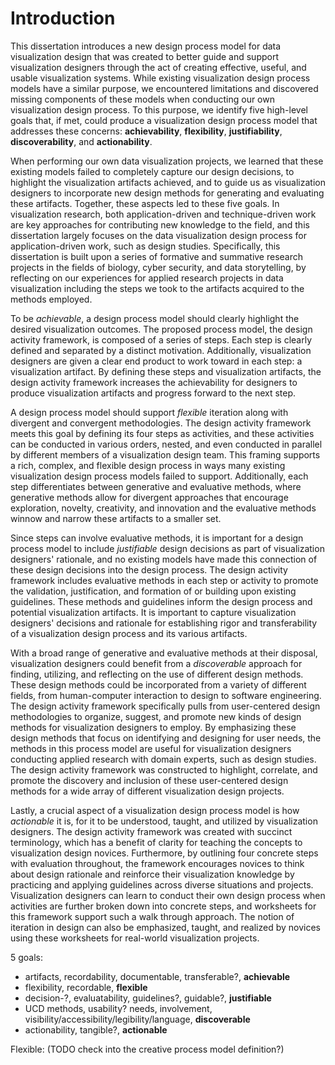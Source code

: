 # Introduction

This dissertation introduces a new design process model for data visualization
design that was created to better guide and support visualization designers
through the act of creating effective, useful, and usable visualization systems.
While existing visualization design process models have a similar purpose, we
encountered limitations and discovered missing components of these models when
conducting our own visualization design process. To this purpose, we identify
five high-level goals that, if met, could produce a visualization design process
model that addresses these concerns: **achievability**, **flexibility**,
**justifiability**, **discoverability**, and **actionability**.


When performing our own data visualization projects, we learned that these
existing models failed to completely capture our design decisions, to highlight
the visualization artifacts achieved, and to guide us as visualization designers
to incorporate new design methods for generating and evaluating these artifacts.
Together, these aspects led to these five goals. In visualization research, both
application-driven and technique-driven work are key approaches for contributing
new knowledge to the field, and this dissertation largely focuses on the data
visualization design process for application-driven work, such as design
studies. Specifically, this dissertation is built upon a series of formative and
summative research projects in the fields of biology, cyber security, and data
storytelling, by reflecting on our experiences for applied research projects in
data visualization including the steps we took to the artifacts acquired to the
methods employed.


To be _achievable_, a design process model should clearly highlight the desired
visualization outcomes. The proposed process model, the design activity
framework, is composed of a series of steps. Each step is clearly defined and
separated by a distinct motivation. Additionally, visualization designers are
given a clear end product to work toward in each step: a visualization artifact.
By defining these steps and visualization artifacts, the design activity
framework increases the achievability for designers to produce visualization
artifacts and progress forward to the next step.


A design process model should support _flexible_ iteration along with divergent
and convergent methodologies. The design activity framework meets this goal by
defining its four steps as activities, and these activities can be conducted in
various orders, nested, and even conducted in parallel by different members of a
visualization design team. This framing supports a rich, complex, and flexible
design process in ways many existing visualization design process models failed
to support. Additionally, each step differentiates between generative and
evaluative methods, where generative methods allow for divergent approaches that
encourage exploration, novelty, creativity, and innovation and the evaluative
methods winnow and narrow these artifacts to a smaller set.


Since steps can involve evaluative methods, it is important for a design process
model to include _justifiable_ design decisions as part of visualization
designers' rationale, and no existing models have made this connection of these
design decisions into the design process. The design activity framework includes
evaluative methods in each step or activity to promote the validation,
justification, and formation of or building upon existing guidelines. These
methods and guidelines inform the design process and potential visualization
artifacts. It is important to capture visualization designers' decisions and
rationale for establishing rigor and transferability of a visualization design
process and its various artifacts.


With a broad range of generative and evaluative methods at their disposal,
visualization designers could benefit from a _discoverable_ approach for
finding, utilizing, and reflecting on the use of different design methods. These
design methods could be incorporated from a variety of different fields, from
human-computer interaction to design to software engineering. The design
activity framework specifically pulls from user-centered design methodologies to
organize, suggest, and promote new kinds of design methods for visualization
designers to employ. By emphasizing these design methods that focus on
identifying and designing for user needs, the methods in this process model are
useful for visualization designers conducting applied research with domain
experts, such as design studies. The design activity framework was constructed
to highlight, correlate, and promote the discovery and inclusion of these
user-centered design methods for a wide array of different visualization design
projects.


Lastly, a crucial aspect of a visualization design process model is how
_actionable_ it is, for it to be understood, taught, and utilized by
visualization designers. The design activity framework was created with succinct
terminology, which has a benefit of clarity for teaching the concepts to
visualization design novices. Furthermore, by outlining four concrete steps with
evaluation throughout, the framework encourages novices to think about design
rationale and reinforce their visualization knowledge by practicing and applying
guidelines across diverse situations and projects. Visualization designers can
learn to conduct their own design process when activities are further broken
down into concrete steps, and worksheets for this framework support such a walk
through approach. The notion of iteration in design can also be emphasized,
taught, and realized by novices using these worksheets for real-world
visualization projects.




5 goals:
- artifacts, recordability, documentable, transferable?, **achievable**
- flexibility, recordable, **flexible**
- decision-?, evaluatability, guidelines?, guidable?, **justifiable**
- UCD methods, usability? needs, involvement, visibility/accessibility/legibility/language, **discoverable**
- actionability, tangible?, **actionable**

Flexible: (TODO check into the creative process model definition?)

